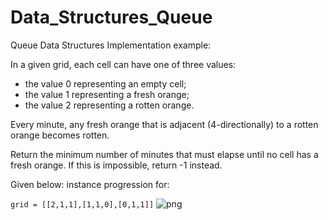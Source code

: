 # Data_Structures_Queue

Queue Data Structures Implementation example: 

In a given grid, each cell can have one of three values:

- the value 0 representing an empty cell;
- the value 1 representing a fresh orange;
- the value 2 representing a rotten orange.

Every minute, any fresh orange that is adjacent (4-directionally) to a rotten orange becomes rotten.

Return the minimum number of minutes that must elapse until no cell has a fresh orange.  If this is impossible, return -1 instead.

Given below: instance progression for: 

``
grid = [[2,1,1],[1,1,0],[0,1,1]]
``
![png](backtracking.png)